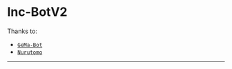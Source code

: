 # Inc-BotV2

Thanks to:
- [`GeMa-Bot`](https://github.com/Pojan16/Gema-Bot) 
- [`Nurutomo`](https://github.com/Nurutomo)

--- 

